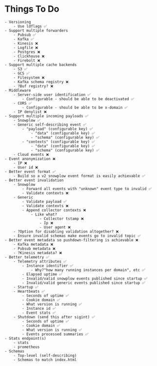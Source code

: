# Things To Do
    - Versioning
        - Use ldflags ✅
    - Support multiple forwarders
        - Pubsub ✅
        - Kafka ✅
        - Kinesis ❌
        - Logfile ❌
        - Postgres ❌
        - Clickhouse ❌
        - Firebolt ❌
    - Support multiple cache backends
        - S3 ✅
        - GCS ✅
        - Filesystem ❌
        - Kafka schema registry ❌
        - ?Buf registry? ❌
    - Middleware
        - Server-side user identification ✅
            - Configurable - should be able to be deactivated ✅
        - CORS ✅
            - Configurable - should be able to be x-domain ✅
        - IP denylist ❌
    - Support multiple incoming payloads ✅
        - Snowplow ✅
        - Generic self-describing event ✅
            - "payload" (configurable key) ✅
                - "data" (configurable key) ✅
                - "schema" (configurable key) ✅
            - "contexts" (configurable key) ✅
                - "data" (configurable key) ✅
                - "schema" (configurable key) ✅
        - Cloud events ❌
    - Event anonymization ❌
        - IP ❌
        - User id ❌
    - Better event format ✅
        - Build so a v2 snowplow event format is easily achievable ✅
    - Better event invalidation
        - Snowplow
            - Forward all events with "unknown" event type to invalid ✅
            - Validate contexts ❌
        - Generic
            - Validate payload ✅
            - Validate contexts ❌
            - Append collector contexts ❌
                - Like what?
                    - Collector tstamp ❌
                    - Ip ❌
                    - User agent ❌
        - ?Option for disabling validation altogether? ❌
        - Ensure invalid schemas make events go to invalid topic ✅
    - Better event metadata so pushdown-filtering is achievable ❌
        - Kafka metadata ❌
        - Pubsub metadata ❌
        - ?Kinesis metadata? ❌
    - Better telemetry ✅
        - Telemetry attributes ✅
            - Instance identifier ✅
                - Why?"how many running instances per domain", etc ✅
            - Elapsed uptime ✅
            - Invalid/valid snowplow events published since startup ✅
            - Invalid/valid generic events published since startup ✅
        - Startup ✅
        - Heartbeats ✅
            - Seconds of uptime ✅
            - Cookie domain ✅
            - What version is running ✅
            - Instance id ✅
            - Event stats ✅
        - Shutdown (send this after sigint) ✅
            - Seconds of uptime ✅
            - Cookie domain ✅
            - What version is running ✅
            - Events processed summaries ✅
    - Stats endpoint(s)
        - stats
        - prometheus
    - Schemas
        - Top-level (self-describing)
        - Schemas to match index.html
